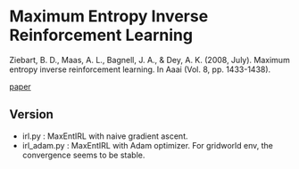 # Maximum Entropy Inverse Reinforcement Learning

Ziebart, B. D., Maas, A. L., Bagnell, J. A., & Dey, A. K. (2008, July). Maximum entropy inverse reinforcement learning. In Aaai (Vol. 8, pp. 1433-1438).

[paper](https://www.aaai.org/Papers/AAAI/2008/AAAI08-227.pdf)

## Version
- irl.py : MaxEntIRL with naive gradient ascent.
- irl_adam.py : MaxEntIRL with Adam optimizer. For gridworld env, the convergence seems to be stable.
